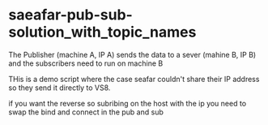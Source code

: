 # saeafar-pub-sub-solution_with_topic_names

The Publisher (machine A, IP A) sends the data to a sever (mahine B, IP B) and the subscribers need to run on machine B

THis is a demo script where the case seafar couldn't share their IP address so they send it directly to VS8.

if you want the reverse so subribing on the host with the ip you need to swap the bind and connect in the pub and sub


